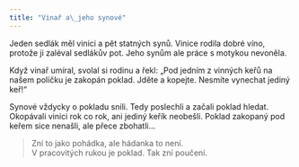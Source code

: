 ```yaml
---
title: "Vinař a\_jeho synové"
---
```


  

Jeden sedlák měl vinici a pět statných synů. Vinice rodila dobré víno, protože ji zaléval sedlákův pot. Jeho synům ale práce s motykou nevoněla.

Když vinař umíral, svolal si rodinu a řekl: „Pod jedním z vinných keřů na našem políčku je zakopán poklad. Jděte a kopejte. Nesmíte vynechat jediný keř!“

Synové vždycky o pokladu snili. Tedy poslechli a začali poklad hledat. Okopávali vinici rok co rok, ani jediný keřík neobešli. Poklad zakopaný pod keřem sice nenašli, ale přece zbohatli…

> Zní to jako pohádka, ale hádanka to není.  
> V pracovitých rukou je poklad. Tak zní poučení.
